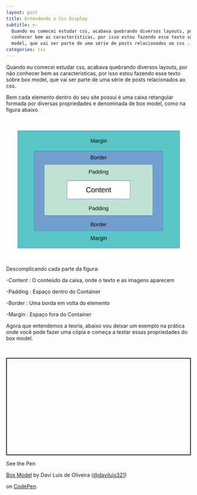 ```yaml
---
layout: post
title: Entendendo o Css Display
subtitle: >-
  Quando eu comecei estudar css, acabava quebrando diversos layouts, por não
  conhecer bem as características, por isso estou fazendo esse texto sobre box
  model, que vai ser parte de uma série de posts relacionados ao css ...
categories: css
---
```

Quando eu comecei estudar css, acabava quebrando diversos layouts, por não conhecer bem as características, por isso estou fazendo esse texto sobre box model, que vai ser parte de uma série de posts relacionados ao css.

Bem  cada elemento dentro do seu site possui é uma caixa retangular formada por diversas propriedades e denominada de box model, como na figura abaixo.

![Box Model](/img/uploads/box-model.svg "Box Model")

 Descomplicando cada parte da figura:

\-Content : O conteúdo da caixa, onde o texto e as imagens aparecem

\-Padding : Espaço dentro do Container 

\-Border : Uma borda em volta do elemento

\-Margin :  Espaço fora do Container

Agora que entendemos a teoria, abaixo vou deixar um exemplo na prática onde você pode fazer uma cópia e começa a testar essas propriedades do box model.

<br>

<div>

<p class="codepen" data-height="265" data-theme-id="0" data-default-tab="html,result" data-user="daviluis321" data-slug-hash="pozrqKw" style="height: 265px; box-sizing: border-box; display: flex; align-items: center; justify-content: center; border: 2px solid; margin: 1em 0; padding: 1em;" data-pen-title="Box Model">

  <span>See the Pen <a href="https://codepen.io/daviluis321/pen/pozrqKw/">

  Box Model</a> by Davi Luis de Oliveira (<a href="https://codepen.io/daviluis321">@daviluis321</a>)

  on <a href="https://codepen.io">CodePen</a>.</span>

</p>

</div>
